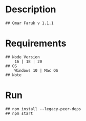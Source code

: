 
# Description
    ## Omar Faruk v 1.1.1
# Requirements
    ## Node Version
        16 | 18 | 20
    ## OS
        Windows 10 | Mac OS
    ## Note

# Run
    ## npm install --legacy-peer-deps
    ## npm start